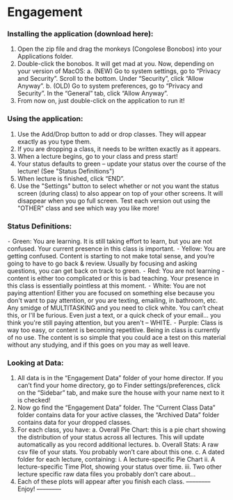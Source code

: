 # Engagement
### Installing the application (download here):
1. Open the zip file and drag the monkeys (Congolese Bonobos) into your Applications folder.
2. Double-click the bonobos. It will get mad at you. Now, depending on your version of MacOS:
a. (NEW) Go to system settings, go to “Privacy and Security”. Scroll to the bottom. Under “Security”, click “Allow Anyway”.
b. (OLD) Go to system preferences, go to “Privacy and Security”. In the “General” tab, click “Allow Anyway”.
3. From now on, just double-click on the application to run it!
### Using the application:
1. Use the Add/Drop button to add or drop classes. They will appear exactly as you type them.
2. If you are dropping a class, it needs to be written exactly as it appears.
3. When a lecture begins, go to your class and press start!
4. Your status defaults to green – update your status over the course of the lecture! (See "Status Definitions")
5. When lecture is finished, click “END”.
6. Use the "Settings" button to select whether or not you want the status screen (during class) to also appear on top of your other screens. It will disappear when you go full screen. Test each version out using the "OTHER" class and see which way you like more!
### Status Definitions:
⁃ Green: You are learning. It is still taking effort to learn, but you are not confused. Your current presence in
this class is important.
⁃ Yellow: You are getting confused. Content is starting to not make total sense, and you’re going to have to
go back & review. Usually by focusing and asking questions, you can get back on track to green.
⁃ Red: You are not learning - content is either too complicated or this is bad teaching. Your presence in this
class is essentially pointless at this moment.
⁃ White: You are not paying attention! Either you are focused on something else because you don't want to
pay attention, or you are texting, emailing, in bathroom, etc. Any smidge of MULTITASKING and you need to click white. You can’t cheat this, or I'll be furious. Even just a text, or a quick check of your email... you think you're still paying attention, but you aren't – WHITE.
⁃ Purple: Class is way too easy, or content is becoming repetitive. Being in class is currently of no use. The content is so simple that you could ace a test on this material without any studying, and if this goes on you may as well leave.
### Looking at Data:
1. All data is in the “Engagement Data” folder of your home director. If you can’t find your home directory, go to Finder settings/preferences, click on the “Sidebar” tab, and make sure the house with your name next to it is checked!
2. Now go find the “Engagement Data” folder. The “Current Class Data” folder contains data for your active classes, the “Archived Data” folder contains data for your dropped classes.
3. For each class, you have:
a. Overall Pie Chart: this is a pie chart showing the distribution of your status across all lectures.
This will update automatically as you record additional lectures.
b. Overall Stats: A raw csv file of your stats. You probably won’t care about this one.
c. A dated folder for each lecture, containing:
i. A lecture-specific Pie Chart
ii. A lecture-specific Time Plot, showing your status over time.
iii. Two other lecture specific raw data files you probably don’t care about...
4. Each of these plots will appear after you finish each class.
–––––––– Enjoy! ––––––––
